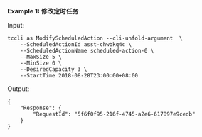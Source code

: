 **Example 1: 修改定时任务**



Input: 

```
tccli as ModifyScheduledAction --cli-unfold-argument  \
    --ScheduledActionId asst-chwbkq4c \
    --ScheduledActionName scheduled-action-0 \
    --MaxSize 5 \
    --MinSize 0 \
    --DesiredCapacity 3 \
    --StartTime 2018-08-28T23:00:00+08:00
```

Output: 
```
{
    "Response": {
        "RequestId": "5f6f0f95-216f-4745-a2e6-617897e9cedb"
    }
}
```

